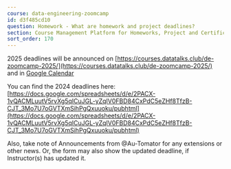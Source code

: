 ```yaml
---
course: data-engineering-zoomcamp
id: d3f485cd10
question: Homework - What are homework and project deadlines?
section: Course Management Platform for Homeworks, Project and Certificate
sort_order: 170
---
```


2025 deadlines will be announced on [https://courses.datatalks.club/de-zoomcamp-2025/](https://courses.datatalks.club/de-zoomcamp-2025/) and in [Google Calendar](https://calendar.google.com/calendar/?cid=ZXIxcjA1M3ZlYjJpcXU0dTFmaG02MzVxMG9AZ3JvdXAuY2FsZW5kYXIuZ29vZ2xlLmNvbQ)

You can find the 2024 deadlines here: [https://docs.google.com/spreadsheets/d/e/2PACX-1vQACMLuutV5rvXg5qICuJGL-yZqIV0FBD84CxPdC5eZHf8TfzB-CJT_3Mo7U7oGVTXmSihPgQxuuoku/pubhtml](https://docs.google.com/spreadsheets/d/e/2PACX-1vQACMLuutV5rvXg5qICuJGL-yZqIV0FBD84CxPdC5eZHf8TfzB-CJT_3Mo7U7oGVTXmSihPgQxuuoku/pubhtml)

Also, take note of Announcements from @Au-Tomator for any extensions or other news. Or, the form may also show the updated deadline, if Instructor(s) has updated it.

